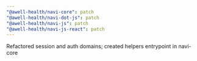 ```yaml
---
"@awell-health/navi-core": patch
"@awell-health/navi-dot-js": patch
"@awell-health/navi-js": patch
"@awell-health/navi-js-react": patch
---
```


Refactored session and auth domains; created helpers entrypoint in navi-core
